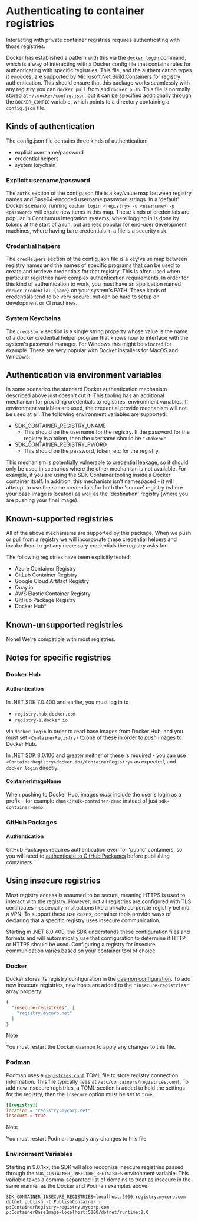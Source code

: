 # Authenticating to container registries

Interacting with private container registries requires authenticating with those registries.

Docker has established a pattern with this via the [`docker login`](https://docs.docker.com/engine/reference/commandline/login/) command, which is a way of interacting with a Docker config file that contains rules for authenticating with specific registries. This file, and the authentication types it encodes, are supported by Microsoft.Net.Build.Containers for registry authentication. This should ensure that this package works seamlessly with any registry you can `docker pull` from and `docker push`. This file is normally stored at `~/.docker/config.json`, but it can be specified additionally through the `DOCKER_CONFIG` variable, which points to a directory containing a `config.json` file.

## Kinds of authentication

The config.json file contains three kinds of authentication:

* explicit username/password
* credential helpers
* system keychain

### Explicit username/password

The `auths` section of the config.json file is a key/value map between registry names and Base64-encoded username:password strings.  In a 'default' Docker scenario, running `docker login <registry> -u <username> -p <password>` will create new items in this map. These kinds of credentials are popular in Continuous Integration systems, where logging in is done by tokens at the start of a run, but are less popular for end-user development machines, where having bare credentials in a file is a security risk.

### Credential helpers

The `credHelpers` section of the config.json file is a key/value map between registry names and the names of specific programs that can be used to create and retrieve credentials for that registry. This is often used when particular registries have complex authentication requirements. In order for this kind of authentication to work, you must have an application named `docker-credential-{name}` on your system's PATH.  These kinds of credentials tend to be very secure, but can be hard to setup on development or CI machines.

### System Keychains

The `credsStore` section is a single string property whose value is the name of a docker credential helper program that knows how to interface with the system's password manager. For Windows this might be `wincred` for example. These are very popular with Docker installers for MacOS and Windows.


## Authentication via environment variables

In some scenarios the standard Docker authentication mechanism described above just doesn't cut it. This tooling has an additional mechanism for providing credentials to registries: environment variables. If environment variables are used, the credential provide mechanism will not be used at all. The following environment variables are supported:

* SDK_CONTAINER_REGISTRY_UNAME
  * This should be the username for the registry. If the password for the registry is a token, then the username should be `"<token>"`.
* SDK_CONTAINER_REGISTRY_PWORD
  * This should be the password, token, etc for the registry.

This mechanism is potentially vulnerable to credential leakage, so it should only be used in scenarios where the other mechanism is not available. For example, if you are using the SDK Container tooling inside a Docker container itself. In addition, this mechanism isn't namespaced - it will attempt to use the same credentials for both the 'source' registry (where your base image is located) as well as the 'destination' registry (where you are pushing your final image).

## Known-supported registries

All of the above mechanisms are supported by this package. When we push or pull from a registry we will incorporate these credential helpers and invoke them to get any necessary credentials the registry asks for.

The following registries have been explicitly tested:

* Azure Container Registry
* GitLab Container Registry
* Google Cloud Artifact Registry
* Quay.io
* AWS Elastic Container Registry
* GitHub Package Registry
* Docker Hub*

## Known-unsupported registries

None! We're compatible with most registries.

## Notes for specific registries

### Docker Hub

#### Authentication

In .NET SDK 7.0.400 and earlier, you must log in to 

* `registry.hub.docker.com`
* `registry-1.docker.io`

via `docker login` in order to read base images from Docker Hub, and you must set `<ContainerRegistry>` to one of these in order to _push_ images to Docker Hub.

In .NET SDK 8.0.100 and greater neither of these is required - you can use `<ContainerRegistry>docker.io</ContainerRegistry>` as expected, and `docker login` directly.

#### ContainerImageName

When pushing to Docker Hub, images _must_ include the user's login as a prefix - for example `chusk3/sdk-container-demo` instead of just `sdk-container-demo`.

### GitHub Packages

#### Authentication

GitHub Packages requires authentication even for 'public' containers, so you will need to [authenticate to GitHub Packages](https://docs.github.com/en/packages/working-with-a-github-packages-registry/working-with-the-container-registry#authenticating-to-the-container-registry) before publishing containers.

## Using insecure registries

Most registry access is assumed to be secure, meaning HTTPS is used to interact with the registry. However, not all registries are configured with TLS certificates - especially in situations like a
private corporate registry behind a VPN. To support these use cases, container tools provide ways of declaring that a specific registry uses insecure communication. 

Starting in .NET 8.0.400, the SDK understands these configuration files and formats and will automatically use that configuration to determine if HTTP or HTTPS should be used.
Configuring a registry for insecure communication varies based on your container tool of choice.

### Docker

Docker stores its registry configuration in the [daemon configuration](https://docs.docker.com/config/daemon/#configuration-file). To add new insecure registries, new hosts are added to the `"insecure-registries"` array property:

```json
{
  "insecure-registries": [
    "registry.mycorp.net"
  ]
}
```

> [!NOTE]
> You must restart the Docker daemon to apply any changes to this file.

### Podman

Podman uses a [`registries.conf`](https://podman-desktop.io/docs/containers/registries#setting-up-a-registry-with-an-insecure-certificate) TOML file to store registry connection information. This file typically lives at `/etc/containers/registries.conf`. To add new insecure registries, a TOML section is added to hold the settings for the registry, then the `insecure` option must be set to `true`.

```toml
[[registry]]
location = "registry.mycorp.net"
insecure = true
```

> [!NOTE]
> You must restart Podman to apply any changes to this file


### Environment Variables

Starting in 9.0.1xx, the SDK will also recognize insecure registries passed through the `SDK_CONTAINER_INSECURE_REGISTRIES` environment variable. This variable takes a comma-separated list of domains to treat as insecure in the 
same manner as the Docker and Podman examples above.

```shell
SDK_CONTAINER_INSECURE_REGISTRIES=localhost:5000,registry.mycorp.com dotnet publish -t:PublishContainer -p:ContainerRegistry=registry.mycorp.com -p:ContainerBaseImage=localhost:5000/dotnet/runtime:8.0
```
